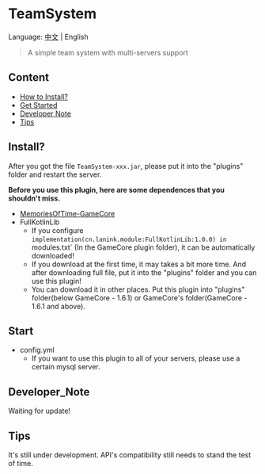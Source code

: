 # TeamSystem

Language: [中文](README.md) | English

> A simple team system with multi-servers support

## Content

- [How to Install?](#Install)
- [Get Started](#Start)
- [Developer Note](#Developer_Note)
- [Tips](#Tips)

## Install?

After you got the file `TeamSystem-xxx.jar`, please put it into the "plugins" folder and restart the server.

**Before you use this plugin, here are some dependences that you shouldn't miss.**

- [MemoriesOfTime-GameCore](https://github.com/MemoriesOfTime/MemoriesOfTime-GameCore)
- FullKotlinLib
  - If you configure  `implementation(cn.lanink.module:FullKotlinLib:1.0.0) in `modules.txt` (In the GameCore plugin folder), it can be automatically downloaded!
  - If you download at the first time, it may takes a bit more time. And after downloading full file, put it into the "plugins" folder and you can use this plugin!
  - You can download it in other places. Put this plugin into "plugins" folder(below GameCore - 1.6.1) or GameCore's folder(GameCore - 1.6.1 and above).

## Start

- config.yml
  - If you want to use this plugin to all of your servers, please use a certain mysql server.

## Developer_Note

Waiting for update!

## Tips

It's still under development. API's compatibility still needs to stand the test of time.

